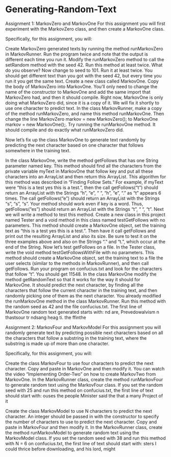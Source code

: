 # Generating-Random-Text

Assignment 1: MarkovZero and MarkovOne
For this assignment you will first experiment with the MarkovZero class, and then create a MarkovOne class.

Specifically, for this assignment, you will:

Create MarkovZero generated texts by running the method runMarkovZero in MarkovRunner. Run the program twice and note that the output is different each time you run it.
Modify the runMarkovZero method to call the setRandom method with the seed 42. Run this method at least twice. What do you observe? Now change to seed to 101. Run it at least twice. You should get different text than you got with the seed 42, but every time you run it you get the same text.
Create a new class called MarkovOne. Copy the body of MarkovZero into MarkovOne. You’ll only need to change the name of the constructor to MarkovOne and add the same import that MarkovZero had, and then it should compile. Right now, MarkovOne is only doing what MarkovZero did, since it is a copy of it. We will fix it shortly to use one character to predict text.
In the class MarkovRunner, make a copy of the method runMarkovZero, and name this method runMarkovOne. Then change the line MarkovZero markov = new MarkovZero(); to MarkovOne markov = new MarkovOne();.
Try running the runMarkovOne method. It should compile and do exactly what runMarkovZero did.

Now let’s fix up the class MarkovOne to generate text randomly by predicting the next character based on one character that follows somewhere in the training text.

In the class MarkovOne, write the method getFollows that has one String parameter named key. This method should find all the characters from the private variable myText in MarkovOne that follow key and put all these characters into an ArrayList and then return this ArrayList. This algorithm for this method was described in “Finding Follow Sets.” For example, if myText were “this is a test yes this is a test.”, then the call getFollows(“t”) should return an ArrayList with the Strings “h”, “e”, “ “, “h”, “e”, “.” as “t” appears 6 times. The call getFollows(“e”) should return an ArrayList with the Strings “s”, “s”, “s”. Your method should work even if key is a word. Thus, getFollows(“es”) should return an ArrayList with the Strings “t”, “ “, “t”. Next we will write a method to test this method.
Create a new class in this project named Tester and a void method in this class named testGetFollows with no parameters. This method should create a MarkovOne object, set the training text as “this is a test yes this is a test.”. Then have it call getFollows and print out the resulting ArrayList and also its size. Be sure to test it on the three examples above and also on the Strings “.” and “t.”, which occur at the end of the String.
Now let’s test getFollows on a file. In the Tester class, write the void method testGetFollowsWithFile with no parameters. This method should create a MarkovOne object, set the training text to a file the user selects (similar to the methods in MarkovRunner), and then call getFollows. Run your program on confucius.txt and look for the characters that follow “t”. You should get 11548.
In the class MarkovOne modify the method getRandomText so that it works for the way it should for MarkovOne. It should predict the next character, by finding all the characters that follow the current character in the training text, and then randomly picking one of them as the next character.
You already modified the runMarkovOne method in the class MarkovRunner. Run this method with the random seed as 42 and the file confucius.txt. The first line of MarkovOne random text generated starts with:
nd are, Prevedowalvism n thastsour tr ndsang heag ti. the ffinthe

Assignment 2: MarkovFour and MarkovModel
For this assignment you will randomly generate text by predicting possible next characters based on all the characters that follow a substring in the training text, where the substring is made up of more than one character.

Specifically, for this assignment, you will:

Create the class MarkovFour to use four characters to predict the next character. Copy and paste in MarkovOne and then modify it. You can watch the video “Implementing Order-Two” on how to create MarkovTwo from MarkovOne.
In the MarkovRunner class, create the method runMarkovFour to generate random text using the MarkovFour class. If you set the random seed with 25 and run this method on confucius.txt, the first line of text should start with:
ouses the people Minister said the that a many Project of it

Create the class MarkovModel to use N characters to predict the next character. An integer should be passed in with the constructor to specify the number of characters to use to predict the next character. Copy and paste in MarkovFour and then modify it.
In the MarkovRunner class, create the method runMarkovModel to generate random text using the MarkovModel class. If you set the random seed with 38 and run this method with N = 6 on confucius.txt, the first line of text should start with:
sters I could thrice before downloading, and his lord, might


